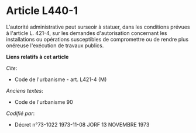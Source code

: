 # Article L440-1

L'autorité administrative peut surseoir à statuer, dans les conditions prévues à l'article L. 421-4, sur les demandes
d'autorisation concernant les installations ou opérations susceptibles de compromettre ou de rendre plus onéreuse l'exécution
de travaux publics.

**Liens relatifs à cet article**

_Cite_:

  - Code de l'urbanisme - art. L421-4 (M)

_Anciens textes_:

  - Code de l'urbanisme 90

_Codifié par_:

  - Décret n°73-1022 1973-11-08 JORF 13 NOVEMBRE 1973
